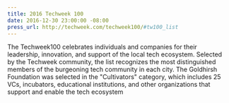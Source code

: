 ```yaml
---
title: 2016 Techweek 100
date: 2016-12-30 23:00:00 -08:00
press_url: http://techweek.com/techweek100/#tw100_list
---
```


The Techweek100 celebrates individuals and companies for their leadership, innovation, and support of the local tech ecosystem. Selected by the Techweek community, the list recognizes the most distinguished members of the burgeoning tech community in each city. The Goldhirsh Foundation was selected in the "Cultivators" category, which includes 25 VCs, incubators, educational institutions, and other organizations that support and enable the tech ecosystem

